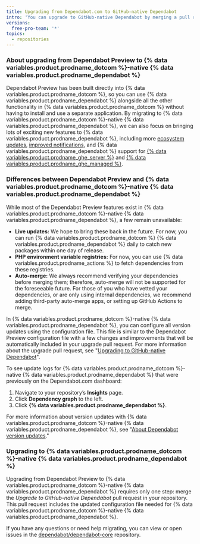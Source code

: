 ```yaml
---
title: Upgrading from Dependabot.com to GitHub-native Dependabot
intro: 'You can upgrade to GitHub-native Dependabot by merging a pull request that will allow your dependencies to continue being updated.'
versions:
  free-pro-team: '*'
topics:
  - repositories
---
```


### About upgrading from Dependabot Preview to {% data variables.product.prodname_dotcom %}-native {% data variables.product.prodname_dependabot %}

Dependabot Preview has been built directly into {% data variables.product.prodname_dotcom %}, so you can use {% data variables.product.prodname_dependabot %} alongside all the other functionality in {% data variables.product.prodname_dotcom %} without having to install and use a separate application. By migrating to {% data variables.product.prodname_dotcom %}-native {% data variables.product.prodname_dependabot %}, we can also focus on bringing lots of exciting new features to {% data variables.product.prodname_dependabot %}, including more [ecosystem updates](https://github.com/github/roadmap/issues/150), [improved notifications](https://github.com/github/roadmap/issues/133), and {% data variables.product.prodname_dependabot %} support for [{% data variables.product.prodname_ghe_server %}](https://github.com/github/roadmap/issues/86) and [{% data variables.product.prodname_ghe_managed %}](https://github.com/github/roadmap/issues/135).

### Differences between Dependabot Preview and {% data variables.product.prodname_dotcom %}-native {% data variables.product.prodname_dependabot %}

While most of the Dependabot Preview features exist in {% data variables.product.prodname_dotcom %}-native {% data variables.product.prodname_dependabot %}, a few remain unavailable: 
- **Live updates:** We hope to bring these back in the future. For now, you can run {% data variables.product.prodname_dotcom %} {% data variables.product.prodname_dependabot %} daily to catch new packages within one day of release.
- **PHP environment variable registries:** For now, you can use {% data variables.product.prodname_actions %} to fetch dependencies from these registries.
- **Auto-merge:** We always recommend verifying your dependencies before merging them; therefore, auto-merge will not be supported for the foreseeable future. For those of you who have vetted your dependencies, or are only using internal dependencies, we recommend adding third-party auto-merge apps, or setting up GitHub Actions to merge.

In {% data variables.product.prodname_dotcom %}-native {% data variables.product.prodname_dependabot %}, you can configure all version updates using the configuration file. This file is similar to the Dependabot Preview configuration file with a few changes and improvements that will be automatically included in your upgrade pull request. For more information about the upgrade pull request, see "[Upgrading to GitHub-native Dependabot](/code-security/supply-chain-security/upgrading-from-dependabotcom-to-github-native-dependabot#upgrading-to-github-native-dependabot)".

To see update logs for {% data variables.product.prodname_dotcom %}-native {% data variables.product.prodname_dependabot %} that were previously on the Dependabot.com dashboard:

  1. Navigate to your repository’s **Insights** page.
  2. Click **Dependency graph** to the left.
  3. Click **{% data variables.product.prodname_dependabot %}**.

For more information about version updates with {% data variables.product.prodname_dotcom %}-native {% data variables.product.prodname_dependabot %}, see "[About Dependabot version updates](/code-security/supply-chain-security/about-dependabot-version-updates)."

### Upgrading to {% data variables.product.prodname_dotcom %}-native {% data variables.product.prodname_dependabot %}

Upgrading from Dependabot Preview to {% data variables.product.prodname_dotcom %}-native {% data variables.product.prodname_dependabot %} requires only one step: merge the *Upgrade to GitHub-native Dependabot* pull request in your repository. This pull request includes the updated configuration file needed for {% data variables.product.prodname_dotcom %}-native {% data variables.product.prodname_dependabot %}.

If you have any questions or need help migrating, you can view or open issues in the [dependabot/dependabot-core](https://github.com/dependabot/dependabot-core/issues) repository.

